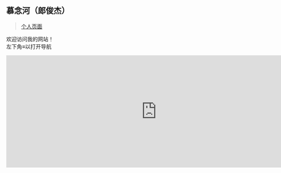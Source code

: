 ## 慕念河（郎俊杰）

> [个人页面](http://langjunjie.cn)

欢迎访问我的网站！<br>
左下角≡以打开导航

<iframe height="300" width="800" src="https://wj.qq.com/s2/9336691/c651/" frameborder="0" allowfullscreen></iframe>
